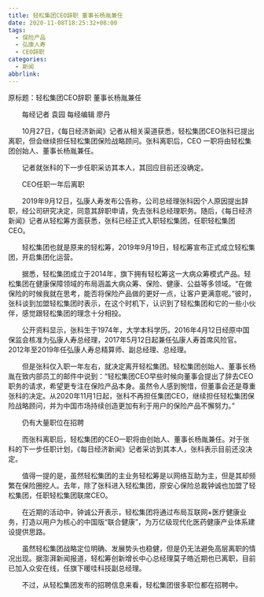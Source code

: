 ```yaml
---
title: 轻松集团CEO辞职 董事长杨胤兼任
date: 2020-11-08T18:25:32+08:00
tags:
  - 保险产品
  - 弘康人寿
  - CEO辞职
categories:
  - 新闻
abbrlink:
---
```


原标题：轻松集团CEO辞职 董事长杨胤兼任

　　每经记者 袁园    每经编辑 廖丹

　　10月27日，《每日经济新闻》记者从相关渠道获悉，轻松集团CEO张科已提出离职，但会继续担任轻松集团保险战略顾问。张科离职后，CEO 一职将由轻松集团创始人、董事长杨胤兼任。

　　记者就张科的下一步任职采访其本人，其回应目前还没确定。

　　CEO任职一年后离职

　　2019年9月12日，弘康人寿发布公告称，公司总经理张科因个人原因提出辞职，经公司研究决定，同意其辞职申请，免去张科总经理职务。随后，《每日经济新闻》记者从轻松筹方面获悉，张科已经正式入职轻松集团，任职轻松集团CEO。

　　轻松集团也就是原来的轻松筹，2019年9月19日，轻松筹宣布正式成立轻松集团，开启集团化运营。

　　据悉，轻松集团成立于2014年，旗下拥有轻松筹这一大病众筹模式产品。轻松集团在健康保障领域的布局涵盖大病众筹、保险、健康、公益等多领域。“在做保险的时候我就在思考，能否将保险产品做的更好一点，让客户更满意呢。”彼时，张科谈到加盟轻松集团时表示，在这个时机下，认识到了轻松集团和它的一些小伙伴，感觉跟轻松集团的理念十分相投。

　　公开资料显示，张科生于1974年，大学本科学历。2016年4月12日经原中国保监会核准为弘康人寿总经理，2017年5月12日起兼任弘康人寿首席风险官。2012年至2019年任弘康人寿总精算师、副总经理、总经理。

　　但是张科仅入职一年左右，就决定离开轻松集团。轻松集团创始人、董事长杨胤在致内部员工的邮件中说到：“轻松集团CEO早些时候向董事会提出了辞去CEO职务的请求，希望更专注在保险产品本身。虽然令人感到惋惜，但董事会还是尊重张科的决定。从2020年11月1日起，张科不再担任集团CEO，继续担任轻松集团保险战略顾问，并为中国市场持续创造更加有利于用户的保险产品不懈努力。”

　　仍有大量职位在招聘

　　而张科离职后，轻松集团的CEO一职将由创始人、董事长杨胤兼任。对于张科的下一步任职计划，《每日经济新闻》记者采访到其本人，张科表示目前还没决定。

　　值得一提的是，虽然轻松集团的主业务轻松筹是以网络互助为主，但是其却频繁在保险圈挖人。去年，除了张科进入轻松集团，原安心保险总裁钟诚也加盟了轻松集团，任职轻松集团联席CEO。

　　在近期的活动中，钟诚公开表示，轻松集团将通过布局互联网+医疗健康业务，打造以用户为核心的中国版“联合健康”，为万亿级现代化医药健康产业体系建设提供思路。

　　虽然轻松集团战略定位明确、发展势头也稳健，但是仍无法避免高层离职的情况出现。据澎湃新闻报道，轻松筹创新增长中心总经理莫子皓近期也已离职，目前已加入众安在线，任旗下暖哇科技副总经理。

　　不过，从轻松集团发布的招聘信息来看，轻松集团很多职位都在招聘中。